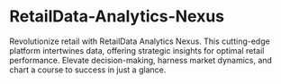 # RetailData-Analytics-Nexus
Revolutionize retail with RetailData Analytics Nexus. This cutting-edge platform intertwines data, offering strategic insights for optimal retail performance. Elevate decision-making, harness market dynamics, and chart a course to success in just a glance.
